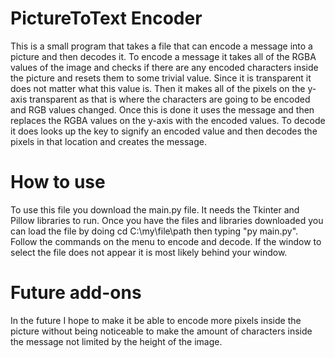 # PictureToText Encoder
This is a small program that takes a file that can encode a message into a picture and then decodes it. To encode a message it takes all of the RGBA values of the image and checks if there are any encoded characters inside the picture and resets them to some trivial value. Since it is transparent it does not matter what this value is. Then it makes all of the pixels on the y-axis transparent as that is where the characters are going to be encoded and RGB values changed. Once this is done it uses the message and then replaces the RGBA values on the y-axis with the encoded values. To decode it does looks up the key to signify an encoded value and then decodes the pixels in that location and creates the message.

# How to use
To use this file you download the main.py file. It needs the Tkinter and Pillow libraries to run. Once you have the files and libraries downloaded you can load the file by doing cd C:\my\file\path then typing "py main.py". Follow the commands on the menu to encode and decode. If the window to select the file does not appear it is most likely behind your window.

# Future add-ons
In the future I hope to make it be able to encode more pixels inside the picture without being noticeable to make the amount of characters inside the message not limited by the height of the image.
